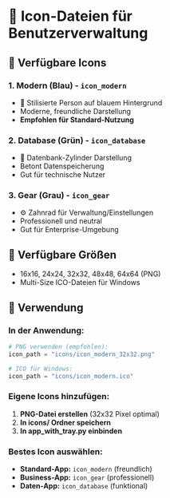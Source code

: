 # 🎨 Icon-Dateien für Benutzerverwaltung

## 📁 Verfügbare Icons

### 1. Modern (Blau) - `icon_modern`
- 👤 Stilisierte Person auf blauem Hintergrund
- Moderne, freundliche Darstellung
- **Empfohlen für Standard-Nutzung**

### 2. Database (Grün) - `icon_database`  
- 💾 Datenbank-Zylinder Darstellung
- Betont Datenspeicherung
- Gut für technische Nutzer

### 3. Gear (Grau) - `icon_gear`
- ⚙️ Zahnrad für Verwaltung/Einstellungen
- Professionell und neutral
- Gut für Enterprise-Umgebung

## 📏 Verfügbare Größen
- 16x16, 24x24, 32x32, 48x48, 64x64 (PNG)
- Multi-Size ICO-Dateien für Windows

## 🔧 Verwendung

### In der Anwendung:
```python
# PNG verwenden (empfohlen):
icon_path = "icons/icon_modern_32x32.png"

# ICO für Windows:
icon_path = "icons/icon_modern.ico"
```

### Eigene Icons hinzufügen:
1. **PNG-Datei erstellen** (32x32 Pixel optimal)
2. **In icons/ Ordner speichern**
3. **In app_with_tray.py einbinden**

### Bestes Icon auswählen:
- **Standard-App:** `icon_modern` (freundlich)
- **Business-App:** `icon_gear` (professionell)  
- **Daten-App:** `icon_database` (funktional)
